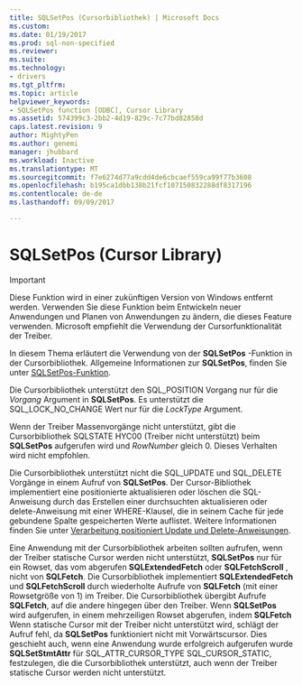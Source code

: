 ```yaml
---
title: SQLSetPos (Cursorbibliothek) | Microsoft Docs
ms.custom: 
ms.date: 01/19/2017
ms.prod: sql-non-specified
ms.reviewer: 
ms.suite: 
ms.technology:
- drivers
ms.tgt_pltfrm: 
ms.topic: article
helpviewer_keywords:
- SQLSetPos function [ODBC], Cursor Library
ms.assetid: 574399c3-2bb2-4d19-829c-7c77bd82858d
caps.latest.revision: 9
author: MightyPen
ms.author: genemi
manager: jhubbard
ms.workload: Inactive
ms.translationtype: MT
ms.sourcegitcommit: f7e6274d77a9cdd4de6cbcaef559ca99f77b3608
ms.openlocfilehash: b195ca1dbb138b21fcf107150832288df8317196
ms.contentlocale: de-de
ms.lasthandoff: 09/09/2017

---
```

# <a name="sqlsetpos-cursor-library"></a>SQLSetPos (Cursor Library)
> [!IMPORTANT]  
>  Diese Funktion wird in einer zukünftigen Version von Windows entfernt werden. Verwenden Sie diese Funktion beim Entwickeln neuer Anwendungen und Planen von Anwendungen zu ändern, die dieses Feature verwenden. Microsoft empfiehlt die Verwendung der Cursorfunktionalität der Treiber.  
  
 In diesem Thema erläutert die Verwendung von der **SQLSetPos** -Funktion in der Cursorbibliothek. Allgemeine Informationen zur **SQLSetPos**, finden Sie unter [SQLSetPos-Funktion](../../../odbc/reference/syntax/sqlsetpos-function.md).  
  
 Die Cursorbibliothek unterstützt den SQL_POSITION Vorgang nur für die *Vorgang* Argument in **SQLSetPos**. Es unterstützt die SQL_LOCK_NO_CHANGE Wert nur für die *LockType* Argument.  
  
 Wenn der Treiber Massenvorgänge nicht unterstützt, gibt die Cursorbibliothek SQLSTATE HYC00 (Treiber nicht unterstützt) beim **SQLSetPos** aufgerufen wird und *RowNumber* gleich 0. Dieses Verhalten wird nicht empfohlen.  
  
 Die Cursorbibliothek unterstützt nicht die SQL_UPDATE und SQL_DELETE Vorgänge in einem Aufruf von **SQLSetPos**. Der Cursor-Bibliothek implementiert eine positionierte aktualisieren oder löschen die SQL-Anweisung durch das Erstellen einer durchsuchten aktualisieren oder delete-Anweisung mit einer WHERE-Klausel, die in seinem Cache für jede gebundene Spalte gespeicherten Werte auflistet. Weitere Informationen finden Sie unter [Verarbeitung positioniert Update und Delete-Anweisungen](../../../odbc/reference/appendixes/processing-positioned-update-and-delete-statements.md).  
  
 Eine Anwendung mit der Cursorbibliothek arbeiten sollten aufrufen, wenn der Treiber statische Cursor werden nicht unterstützt, **SQLSetPos** nur für ein Rowset, das vom abgerufen **SQLExtendedFetch** oder **SQLFetchScroll** , nicht von **SQLFetch**. Die Cursorbibliothek implementiert **SQLExtendedFetch** und **SQLFetchScroll** durch wiederholte Aufrufe von **SQLFetch** (mit einer Rowsetgröße von 1) im Treiber. Die Cursorbibliothek übergibt Aufrufe **SQLFetch**, auf die andere hingegen über den Treiber. Wenn **SQLSetPos** wird aufgerufen, in einem mehrzeiligen Rowset abgerufen, indem **SQLFetch** Wenn statische Cursor mit der Treiber nicht unterstützt wird, schlägt der Aufruf fehl, da **SQLSetPos** funktioniert nicht mit Vorwärtscursor. Dies geschieht auch, wenn eine Anwendung wurde erfolgreich aufgerufen wurde **SQLSetStmtAttr** für SQL_ATTR_CURSOR_TYPE SQL_CURSOR_STATIC, festzulegen, die die Cursorbibliothek unterstützt, auch wenn der Treiber statische Cursor werden nicht unterstützt.

